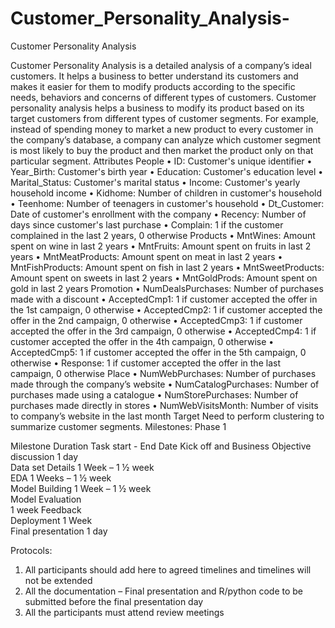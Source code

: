 # Customer_Personality_Analysis-

Customer Personality Analysis 

Customer Personality Analysis is a detailed analysis of a company’s ideal customers. It helps a business to better understand its customers and makes it easier for them to modify products according to the specific needs, behaviors and concerns of different types of customers.
Customer personality analysis helps a business to modify its product based on its target customers from different types of customer segments. For example, instead of spending money to market a new product to every customer in the company’s database, a company can analyze which customer segment is most likely to buy the product and then market the product only on that particular segment.
Attributes
People
•	ID: Customer's unique identifier
•	Year_Birth: Customer's birth year
•	Education: Customer's education level
•	Marital_Status: Customer's marital status
•	Income: Customer's yearly household income
•	Kidhome: Number of children in customer's household
•	Teenhome: Number of teenagers in customer's household
•	Dt_Customer: Date of customer's enrollment with the company
•	Recency: Number of days since customer's last purchase
•	Complain: 1 if the customer complained in the last 2 years, 0 otherwise
Products
•	MntWines: Amount spent on wine in last 2 years
•	MntFruits: Amount spent on fruits in last 2 years
•	MntMeatProducts: Amount spent on meat in last 2 years
•	MntFishProducts: Amount spent on fish in last 2 years
•	MntSweetProducts: Amount spent on sweets in last 2 years
•	MntGoldProds: Amount spent on gold in last 2 years
Promotion
•	NumDealsPurchases: Number of purchases made with a discount
•	AcceptedCmp1: 1 if customer accepted the offer in the 1st campaign, 0 otherwise
•	AcceptedCmp2: 1 if customer accepted the offer in the 2nd campaign, 0 otherwise
•	AcceptedCmp3: 1 if customer accepted the offer in the 3rd campaign, 0 otherwise
•	AcceptedCmp4: 1 if customer accepted the offer in the 4th campaign, 0 otherwise
•	AcceptedCmp5: 1 if customer accepted the offer in the 5th campaign, 0 otherwise
•	Response: 1 if customer accepted the offer in the last campaign, 0 otherwise
Place
•	NumWebPurchases: Number of purchases made through the company’s website
•	NumCatalogPurchases: Number of purchases made using a catalogue
•	NumStorePurchases: Number of purchases made directly in stores
•	NumWebVisitsMonth: Number of visits to company’s website in the last month
Target
Need to perform clustering to summarize customer segments.
Milestones: Phase 1

Milestone	Duration 	Task start - End Date 
Kick off and Business Objective discussion	1 day	
Data set Details	1 Week – 1 ½ week	
EDA	1 Weeks – 1 ½ week	
Model Building	1 Week – 1 ½ week	
Model Evaluation	
1  week	
Feedback		
Deployment	1 Week	
Final presentation	1 day	

Protocols:
1)	All participants should add here to agreed timelines and timelines will not be extended
2)	All the documentation – Final presentation and R/python code to be submitted before the final presentation day
3)	All the participants must attend review meetings


